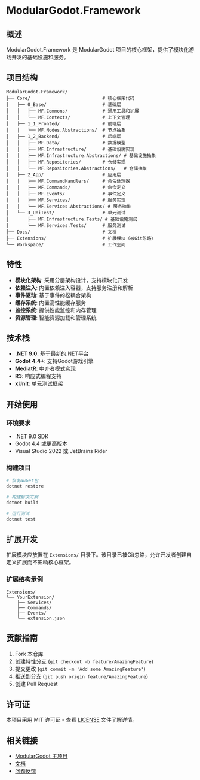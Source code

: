 # ModularGodot.Framework

## 概述

ModularGodot.Framework 是 ModularGodot 项目的核心框架，提供了模块化游戏开发的基础设施和服务。

## 项目结构

```
ModularGodot.Framework/
├── Core/                           # 核心框架代码
│   ├── 0_Base/                     # 基础层
│   │   ├── MF.Commons/             # 通用工具和扩展
│   │   └── MF.Contexts/            # 上下文管理
│   ├── 1_1_Fronted/                # 前端层
│   │   └── MF.Nodes.Abstractions/  # 节点抽象
│   ├── 1_2_Backend/                # 后端层
│   │   ├── MF.Data/                # 数据模型
│   │   ├── MF.Infrastructure/      # 基础设施实现
│   │   ├── MF.Infrastructure.Abstractions/ # 基础设施抽象
│   │   ├── MF.Repositories/        # 仓储实现
│   │   └── MF.Repositories.Abstractions/   # 仓储抽象
│   ├── 2_App/                      # 应用层
│   │   ├── MF.CommandHandlers/     # 命令处理器
│   │   ├── MF.Commands/            # 命令定义
│   │   ├── MF.Events/              # 事件定义
│   │   ├── MF.Services/            # 服务实现
│   │   └── MF.Services.Abstractions/ # 服务抽象
│   └── 3_UniTest/                  # 单元测试
│       ├── MF.Infrastructure.Tests/ # 基础设施测试
│       └── MF.Services.Tests/      # 服务测试
├── Docs/                           # 文档
├── Extensions/                     # 扩展模块（被Git忽略）
└── Workspace/                      # 工作空间
```

## 特性

- **模块化架构**: 采用分层架构设计，支持模块化开发
- **依赖注入**: 内置依赖注入容器，支持服务注册和解析
- **事件驱动**: 基于事件的松耦合架构
- **缓存系统**: 内置高性能缓存服务
- **监控系统**: 提供性能监控和内存管理
- **资源管理**: 智能资源加载和管理系统

## 技术栈

- **.NET 9.0**: 基于最新的.NET平台
- **Godot 4.4+**: 支持Godot游戏引擎
- **MediatR**: 中介者模式实现
- **R3**: 响应式编程支持
- **xUnit**: 单元测试框架

## 开始使用

### 环境要求

- .NET 9.0 SDK
- Godot 4.4 或更高版本
- Visual Studio 2022 或 JetBrains Rider

### 构建项目

```bash
# 恢复NuGet包
dotnet restore

# 构建解决方案
dotnet build

# 运行测试
dotnet test
```

## 扩展开发

扩展模块应放置在 `Extensions/` 目录下。该目录已被Git忽略，允许开发者创建自定义扩展而不影响核心框架。

### 扩展结构示例

```
Extensions/
└── YourExtension/
    ├── Services/
    ├── Commands/
    ├── Events/
    └── extension.json
```

## 贡献指南

1. Fork 本仓库
2. 创建特性分支 (`git checkout -b feature/AmazingFeature`)
3. 提交更改 (`git commit -m 'Add some AmazingFeature'`)
4. 推送到分支 (`git push origin feature/AmazingFeature`)
5. 创建 Pull Request

## 许可证

本项目采用 MIT 许可证 - 查看 [LICENSE](LICENSE) 文件了解详情。

## 相关链接

- [ModularGodot 主项目](../)
- [文档](./Docs/)
- [问题反馈](../../issues)
